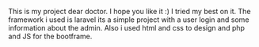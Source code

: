 This is my project dear doctor. I hope you like it :)
I tried my best on it.
The framework i used is laravel its a simple project with a user login and some information about the admin. Also i used html and css to design and php and JS for the bootframe.
